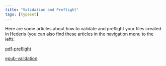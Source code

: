 ```yaml
---
title: "Validation and Preflight"
tags: [typeset]
---
```

 
<html><body><section data-type="chapter" class="hsecchapter" data-hederis-type="hsecchapter" id="intro-validation" data-pi-attrs="id: intro-validation; data-tags: typeset;" role="doc-chapter" data-tags="typeset" data-author-name=" " data-book-title=" " title="Validation and Preflight"><p class="hblkp" data-hederis-type="hblkp" id="paCDDw2Ct">Here are some articles about how to validate and preflight your files created in Hederis (you can also find these articles in the navigation menu to the left): </p><p class="hblkp" data-hederis-type="hblkp" id="pmKNevxXd"><a href="{% link _docs/pdf-preflight.md %}" class="hspana" data-hederis-type="hspana" id="pDMkfXrvJ">pdf-preflight</a></p><p class="hblkp" data-hederis-type="hblkp" id="pwGY9gUnr"><a href="{% link _docs/epub-validation.md %}" class="hspana" data-hederis-type="hspana" id="pAwYBCJqN">epub-validation</a></p></section></body></html>
